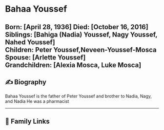 # Bahaa Youssef

**Born:** [April 28, 1936]
**Died:** [October 16, 2016]  
**Siblings:** [Bahiga (Nadia) Youssef, Nagy Youssef, Nahed Youssef]   
**Children:** Peter Youssef,Neveen-Youssef-Mosca  
**Spouse:** [Arlette Youssef]  
**Grandchildren:** [Alexia Mosca, Luke Mosca]
---

## ✍️ Biography

Bahaa Youssef is the father of Peter Youssef and brother to Nadia, Nagy, and Nadia
He was a pharmacist 

---

## 🌳 Family Links

